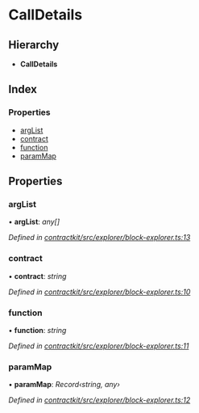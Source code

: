 # CallDetails

## Hierarchy

* **CallDetails**

## Index

### Properties

* [argList](../interfaces/_explorer_block_explorer_.calldetails.md#arglist)
* [contract](../interfaces/_explorer_block_explorer_.calldetails.md#contract)
* [function](../interfaces/_explorer_block_explorer_.calldetails.md#function)
* [paramMap](../interfaces/_explorer_block_explorer_.calldetails.md#parammap)

## Properties

### argList

• **argList**: _any\[\]_

_Defined in_ [_contractkit/src/explorer/block-explorer.ts:13_](https://github.com/celo-org/celo-monorepo/blob/master/packages/contractkit/src/explorer/block-explorer.ts#L13)

### contract

• **contract**: _string_

_Defined in_ [_contractkit/src/explorer/block-explorer.ts:10_](https://github.com/celo-org/celo-monorepo/blob/master/packages/contractkit/src/explorer/block-explorer.ts#L10)

### function

• **function**: _string_

_Defined in_ [_contractkit/src/explorer/block-explorer.ts:11_](https://github.com/celo-org/celo-monorepo/blob/master/packages/contractkit/src/explorer/block-explorer.ts#L11)

### paramMap

• **paramMap**: _Record‹string, any›_

_Defined in_ [_contractkit/src/explorer/block-explorer.ts:12_](https://github.com/celo-org/celo-monorepo/blob/master/packages/contractkit/src/explorer/block-explorer.ts#L12)

